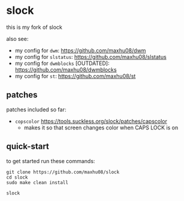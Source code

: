 # slock

this is my fork of slock

also see:

- my config for `dwm`: https://github.com/maxhu08/dwm
- my config for `slstatus`: https://github.com/maxhu08/slstatus
- my config for `dwmblocks` [OUTDATED]: https://github.com/maxhu08/dwmblocks
- my config for `st`: https://github.com/maxhu08/st

## patches

patches included so far:

- `copscolor` https://tools.suckless.org/slock/patches/capscolor
  - makes it so that screen changes color when CAPS LOCK is on

## quick-start

to get started run these commands:

```
git clone https://github.com/maxhu08/slock
cd slock
sudo make clean install

slock
```
